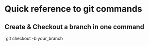 # Quick reference to git commands

## Create & Checkout a branch in one command

`git checkout -b your_branch